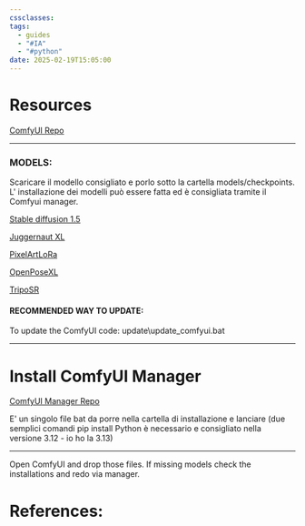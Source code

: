 ```yaml
---
cssclasses: 
tags:
  - guides
  - "#IA"
  - "#python"
date: 2025-02-19T15:05:00
---
```

# Resources

[ComfyUI Repo](https://github.com/comfyanonymous/ComfyUI.git)

---
### MODELS:

Scaricare il modello consigliato e porlo sotto la cartella models/checkpoints.
L' installazione dei modelli può essere fatta ed è consigliata tramite il Comfyui manager.

[Stable diffusion 1.5](https://huggingface.co/Comfy-Org/stable-diffusion-v1-5-archive/blob/main/v1-5-pruned-emaonly-fp16.safetensors)

[Juggernaut XL](https://civitai.com/models/133005/juggernaut-xl) 

[PixelArtLoRa](https://civitai.com/models/120096/pix...)

[OpenPoseXL](https://huggingface.co/thibaud/controlnet-openpose-sdxl-1.0/blob/main/OpenPoseXL2.safetensors)

[TripoSR](https://huggingface.co/spaces/stabilityai/TripoSR) 

#### RECOMMENDED WAY TO UPDATE:
To update the ComfyUI code: update\update_comfyui.bat

---
# Install ComfyUI Manager

[ComfyUI Manager Repo](https://github.com/ltdrdata/ComfyUI-Manager.git)

E' un singolo file bat da porre nella cartella di installazione e lanciare (due semplici comandi pip install Python è necessario e consigliato nella versione 3.12 - io ho la 3.13)


---

Open ComfyUI and drop those files.
If missing models check the installations and redo via manager.

# References: